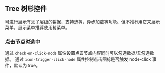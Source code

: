 <div class="demo-header">
<p class="overviewicon">
  <span class="wapi-navigation-tree"/>
</p>

## Tree 树形控件

<nova-uxlink widget-name="Tree"></nova-uxlink>

可进行展示有父子层级的数据，支持选择，异步加载等功能。但不推荐用它来展示菜单，展示菜单推荐使用树菜单。
</div>

### 点击节点时选中

通过 `check-on-click-node` 属性设置点击节点内容同时可以勾选数据/去勾选数据。
通过 `icon-trigger-click-node` 属性控制点击图标是否触发 node-click 事件，默认为 true。

<nova-demo-view link="tree/check-on-click-node"></nova-demo-view>

<br>

